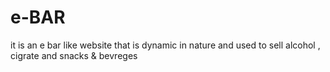 # e-BAR
it is an e bar like website that is dynamic in nature and used to sell alcohol , cigrate and snacks &amp; bevreges
